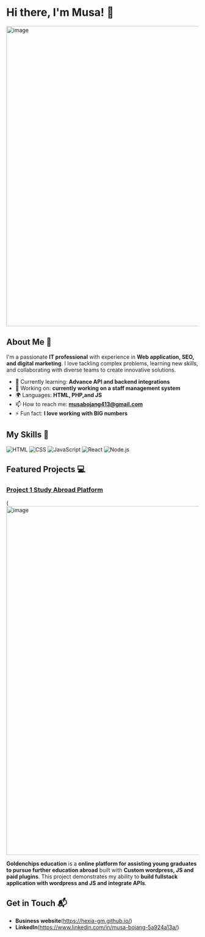 # Hi there, I'm Musa! 👋

<img width="1141" height="787" alt="image" src="https://github.com/user-attachments/assets/2e91eb40-d9d7-443e-9f79-7b52e7bfc128" />


## About Me 🚀

I'm a passionate **IT professional** with experience in **Web application, SEO, and digital marketing**. I love tackling complex problems, learning new skills, and collaborating with diverse teams to create innovative solutions.

- 🌱 Currently learning: **Advance API and backend integrations**
- 🔭 Working on: **currently working on a staff management system**
- 🌍 Languages: **HTML, PHP,and JS**
- 📫 How to reach me: **musabojang413@gmail.com**
- ⚡ Fun fact: **I love working with BIG numbers**

## My Skills 🧠

![HTML](https://img.shields.io/badge/-HTML-E34F26?style=flat-square&logo=html5&logoColor=white)
![CSS](https://img.shields.io/badge/-CSS-1572B6?style=flat-square&logo=css3&logoColor=white)
![JavaScript](https://img.shields.io/badge/-JavaScript-F7DF1E?style=flat-square&logo=javascript&logoColor=black)
![React](https://img.shields.io/badge/-React-61DAFB?style=flat-square&logo=react&logoColor=black)
![Node.js](https://img.shields.io/badge/-Node.js-339933?style=flat-square&logo=node.js&logoColor=white)


## Featured Projects 💻

### [Project 1 Study Abroad Platform]([project_1_link](https://www.goldenchipseducation.com/))

(<img width="1090" height="915" alt="image" src="https://github.com/user-attachments/assets/f847ffdb-4908-4c9f-9480-3249f694df79" />


**Goldenchips education** is a **online platform for assisting young graduates to pursue further education abroad** built with **Custom wordpress, JS and paid plugins**. This project demonstrates my ability to **build fullstack application with wordpress and JS and integrate APIs**. 


## Get in Touch 📬

- **Business website**(https://hexia-gm.github.io/)
- **LinkedIn**(https://www.linkedin.com/in/musa-bojang-5a924a13a/)




